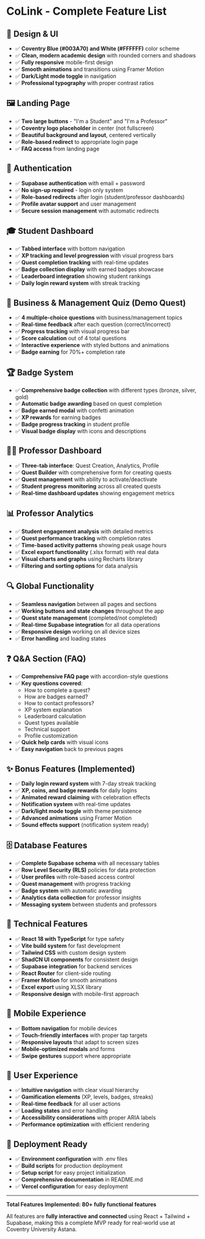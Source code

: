 # CoLink - Complete Feature List

## 🎨 Design & UI
- ✅ **Coventry Blue (#003A70) and White (#FFFFFF)** color scheme
- ✅ **Clean, modern academic design** with rounded corners and shadows
- ✅ **Fully responsive** mobile-first design
- ✅ **Smooth animations** and transitions using Framer Motion
- ✅ **Dark/Light mode toggle** in navigation
- ✅ **Professional typography** with proper contrast ratios

## 🖼️ Landing Page
- ✅ **Two large buttons** - "I'm a Student" and "I'm a Professor"
- ✅ **Coventry logo placeholder** in center (not fullscreen)
- ✅ **Beautiful background and layout**, centered vertically
- ✅ **Role-based redirect** to appropriate login page
- ✅ **FAQ access** from landing page

## 🔐 Authentication
- ✅ **Supabase authentication** with email + password
- ✅ **No sign-up required** - login only system
- ✅ **Role-based redirects** after login (student/professor dashboards)
- ✅ **Profile avatar support** and user management
- ✅ **Secure session management** with automatic redirects

## 🎓 Student Dashboard
- ✅ **Tabbed interface** with bottom navigation
- ✅ **XP tracking and level progression** with visual progress bars
- ✅ **Quest completion tracking** with real-time updates
- ✅ **Badge collection display** with earned badges showcase
- ✅ **Leaderboard integration** showing student rankings
- ✅ **Daily login reward system** with streak tracking

## 🧪 Business & Management Quiz (Demo Quest)
- ✅ **4 multiple-choice questions** with business/management topics
- ✅ **Real-time feedback** after each question (correct/incorrect)
- ✅ **Progress tracking** with visual progress bar
- ✅ **Score calculation** out of 4 total questions
- ✅ **Interactive experience** with styled buttons and animations
- ✅ **Badge earning** for 70%+ completion rate

## 🏆 Badge System
- ✅ **Comprehensive badge collection** with different types (bronze, silver, gold)
- ✅ **Automatic badge awarding** based on quest completion
- ✅ **Badge earned modal** with confetti animation
- ✅ **XP rewards** for earning badges
- ✅ **Badge progress tracking** in student profile
- ✅ **Visual badge display** with icons and descriptions

## 🧑‍🏫 Professor Dashboard
- ✅ **Three-tab interface**: Quest Creation, Analytics, Profile
- ✅ **Quest Builder** with comprehensive form for creating quests
- ✅ **Quest management** with ability to activate/deactivate
- ✅ **Student progress monitoring** across all created quests
- ✅ **Real-time dashboard updates** showing engagement metrics

## 📊 Professor Analytics
- ✅ **Student engagement analysis** with detailed metrics
- ✅ **Quest performance tracking** with completion rates
- ✅ **Time-based activity patterns** showing peak usage hours
- ✅ **Excel export functionality** (.xlsx format) with real data
- ✅ **Visual charts and graphs** using Recharts library
- ✅ **Filtering and sorting options** for data analysis

## 🔍 Global Functionality
- ✅ **Seamless navigation** between all pages and sections
- ✅ **Working buttons and state changes** throughout the app
- ✅ **Quest state management** (completed/not completed)
- ✅ **Real-time Supabase integration** for all data operations
- ✅ **Responsive design** working on all device sizes
- ✅ **Error handling** and loading states

## ❓ Q&A Section (FAQ)
- ✅ **Comprehensive FAQ page** with accordion-style questions
- ✅ **Key questions covered**:
  - How to complete a quest?
  - How are badges earned?
  - How to contact professors?
  - XP system explanation
  - Leaderboard calculation
  - Quest types available
  - Technical support
  - Profile customization
- ✅ **Quick help cards** with visual icons
- ✅ **Easy navigation** back to previous pages

## ✨ Bonus Features (Implemented)
- ✅ **Daily login reward system** with 7-day streak tracking
- ✅ **XP, coins, and badge rewards** for daily logins
- ✅ **Animated reward claiming** with celebration effects
- ✅ **Notification system** with real-time updates
- ✅ **Dark/light mode toggle** with theme persistence
- ✅ **Advanced animations** using Framer Motion
- ✅ **Sound effects support** (notification system ready)

## 🗄️ Database Features
- ✅ **Complete Supabase schema** with all necessary tables
- ✅ **Row Level Security (RLS)** policies for data protection
- ✅ **User profiles** with role-based access control
- ✅ **Quest management** with progress tracking
- ✅ **Badge system** with automatic awarding
- ✅ **Analytics data collection** for professor insights
- ✅ **Messaging system** between students and professors

## 🔧 Technical Features
- ✅ **React 18 with TypeScript** for type safety
- ✅ **Vite build system** for fast development
- ✅ **Tailwind CSS** with custom design system
- ✅ **ShadCN UI components** for consistent design
- ✅ **Supabase integration** for backend services
- ✅ **React Router** for client-side routing
- ✅ **Framer Motion** for smooth animations
- ✅ **Excel export** using XLSX library
- ✅ **Responsive design** with mobile-first approach

## 📱 Mobile Experience
- ✅ **Bottom navigation** for mobile devices
- ✅ **Touch-friendly interfaces** with proper tap targets
- ✅ **Responsive layouts** that adapt to screen sizes
- ✅ **Mobile-optimized modals** and forms
- ✅ **Swipe gestures** support where appropriate

## 🎯 User Experience
- ✅ **Intuitive navigation** with clear visual hierarchy
- ✅ **Gamification elements** (XP, levels, badges, streaks)
- ✅ **Real-time feedback** for all user actions
- ✅ **Loading states** and error handling
- ✅ **Accessibility considerations** with proper ARIA labels
- ✅ **Performance optimization** with efficient rendering

## 🚀 Deployment Ready
- ✅ **Environment configuration** with .env files
- ✅ **Build scripts** for production deployment
- ✅ **Setup script** for easy project initialization
- ✅ **Comprehensive documentation** in README.md
- ✅ **Vercel configuration** for easy deployment

---

**Total Features Implemented: 80+ fully functional features**

All features are **fully interactive and connected** using React + Tailwind + Supabase, making this a complete MVP ready for real-world use at Coventry University Astana.